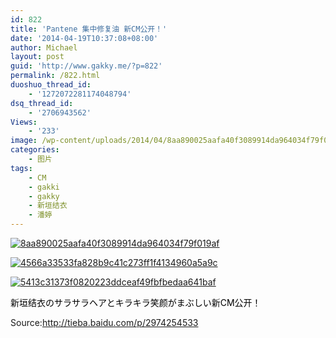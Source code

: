 ```yaml
---
id: 822
title: 'Pantene 集中修复油 新CM公开！'
date: '2014-04-19T10:37:08+08:00'
author: Michael
layout: post
guid: 'http://www.gakky.me/?p=822'
permalink: /822.html
duoshuo_thread_id:
    - '1272072281174048794'
dsq_thread_id:
    - '2706943562'
Views:
    - '233'
image: /wp-content/uploads/2014/04/8aa890025aafa40f3089914da964034f79f019af.jpg
categories:
    - 图片
tags:
    - CM
    - gakki
    - gakky
    - 新垣结衣
    - 潘婷
---
```


[![8aa890025aafa40f3089914da964034f79f019af](http://www.yui-aragaki.org/wp-content/uploads/2014/04/8aa890025aafa40f3089914da964034f79f019af.jpg)](http://www.yui-aragaki.org/wp-content/uploads/2014/04/8aa890025aafa40f3089914da964034f79f019af.jpg "8aa890025aafa40f3089914da964034f79f019af")

[![4566a33533fa828b9c41c273ff1f4134960a5a9c](http://www.yui-aragaki.org/wp-content/uploads/2014/04/4566a33533fa828b9c41c273ff1f4134960a5a9c.jpg)](http://www.yui-aragaki.org/wp-content/uploads/2014/04/4566a33533fa828b9c41c273ff1f4134960a5a9c.jpg "4566a33533fa828b9c41c273ff1f4134960a5a9c")

[![5413c31373f0820223ddceaf49fbfbedaa641baf](http://www.yui-aragaki.org/wp-content/uploads/2014/04/5413c31373f0820223ddceaf49fbfbedaa641baf.jpg)](http://www.yui-aragaki.org/wp-content/uploads/2014/04/5413c31373f0820223ddceaf49fbfbedaa641baf.jpg "5413c31373f0820223ddceaf49fbfbedaa641baf")

<span style="color: #000000;">新垣结衣のサラサラヘアとキラキラ笑颜がまぶしい新CM公开！</span>

Source:http://tieba.baidu.com/p/2974254533